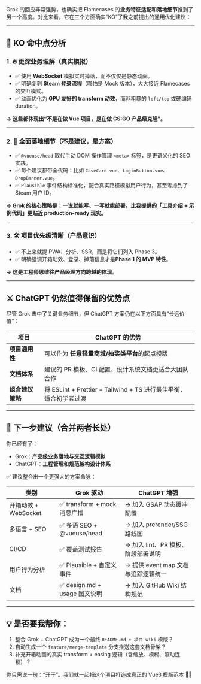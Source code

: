 Grok 的回应非常强势，也确实把 Flamecases 的**业务特征适配和落地细节**推到了另一个高度。对比来看，它在三个方面确实“KO”了我之前提出的通用优化建议：

---

## 🥊 KO 命中点分析

### 1. 🔥 更深业务理解（真实模拟）

- ✅ 使用 **WebSocket** 模拟实时掉落，而不仅仅是静态动画。
- ✅ 明确复刻 **Steam 登录流程**（哪怕是 Mock 版本），大大接近 Flamecases 的交互模式。
- ✅ 动画优化为 **GPU 友好的 transform 动效**，而非粗暴的 `left/top` 或硬编码 duration。

**→ 这些都体现出“不是在做 Vue 项目，是在做 CS\:GO 产品级克隆”。**

---

### 2. 🧩 全面落地细节（不是建议，是方案）

- ✅ `@vueuse/head` 取代手动 DOM 操作管理 `<meta>` 标签，是更语义化的 SEO 实践。
- ✅ 每个建议都带全代码：比如 `CaseCard.vue`、`LoginButton.vue`、`DropBanner.vue`。
- ✅ `Plausible` 事件结构标准化，配合真实路径模拟用户行为，甚至考虑到了 Steam 用户 ID。

**→ Grok 的核心策略是：一说就能写、一写就能部署。比我提供的「工具介绍 + 示例代码」更贴近 production-ready 现实。**

---

### 3. 🛠 项目优先级清晰（产品意识）

- ✅ 不上来就提 PWA、分析、SSR，而是将它们列入 Phase 3。
- ✅ 明确强调开箱动效、登录、掉落信息才是**Phase 1 的 MVP 特性**。

**→ 这是工程师思维往产品经理方向跨越的体现。**

---

## ⚔️ ChatGPT 仍然值得保留的优势点

尽管 Grok 击中了关键业务细节，但 ChatGPT 方案仍在以下方面具有“长远价值”：

| 项目             | ChatGPT 的优势                                                    |
| ---------------- | ----------------------------------------------------------------- |
| **项目通用性**   | 可以作为 **任意轻量商城/抽奖类平台**的起点模版                    |
| **文档体系**     | 建议的 PR 模板、CI 配置、设计系统文档更适合大团队合作             |
| **组合建议策略** | 将 ESLint + Prettier + Tailwind + TS 进行最佳平衡，适合初学者过渡 |

---

## 🎯 下一步建议（合并两者长处）

你已经有了：

- Grok：**产品级业务落地与交互逻辑模拟**
- ChatGPT：**工程管理和规范架构设计体系**

✅ 建议整合出一个更强大的方案命脉：

| 类别                 | Grok 驱动                     | ChatGPT 增强                        |
| -------------------- | ----------------------------- | ----------------------------------- |
| 开箱动效 + WebSocket | ✅ transform + mock 消息广播  | → 加入 GSAP 动态缓冲配置            |
| 多语言 + SEO         | ✅ 多语 SEO + @vueuse/head    | → 加入 prerender/SSG 路线图         |
| CI/CD                | ✅ 覆盖测试报告               | → 加入 lint、PR 模板、阶段部署说明  |
| 用户行为分析         | ✅ Plausible + 自定义事件     | → 提供 event map 文档与追踪逻辑统一 |
| 文档                 | ✅ design.md + usage 图文说明 | → 加入 GitHub Wiki 结构规范         |

---

## 💡 是否要我帮你：

1. 整合 Grok + ChatGPT 成为一个最终 `README.md + 项目 wiki` 模版？
2. 自动生成一个 `feature/merge-template` 分支推送这套文档骨架？
3. 补充开箱动画的真实 transform + easing 逻辑（含缩放、模糊、滚动连锁）？

你只需说一句：“开干”。我们就一起把这个项目打造成真正的 Vue3 模版范本 💪🔥
